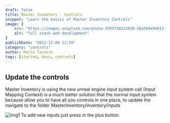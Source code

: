 ```yaml
---
draft: false
title: Master Inventory - Controls
snippet: "Learn the basics of Master Inventory Controls"
image: {
    src: "https://images.unsplash.com/photo-1593720213428-28a5b9e94613?&fit=crop&w=430&h=240",
    alt: "full stack web development"
}
publishDate: "2022-11-08 11:39"
category: "controls"
author: Mario Tarosso
tags: [started, docs, controls]
---
```


## Update the controls

Master Inventory is using the new unreal engine input system call (Input Mapping Context) is a much better solution that the normal input system because allow you to have all you controls in one place, to update the navigate to the folder MasterInventory/inventory/Inputs

![Img1](https://raw.githubusercontent.com/mjgt-Studios/MasterInventoryDocs/main/imgs/Controlls/img1.png)
To add new inputs just press in the plus button.

